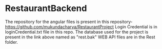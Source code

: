 # RestaurantBackend

The repository for the angular files is present in this repository-
https://github.com/mukundacharya/RestaurantProject
Login Credential is in loginCredential.txt file in this repo.
The database used for the project is present in the link above named as "rest.bak"
WEB API files are in the Rest folder.
